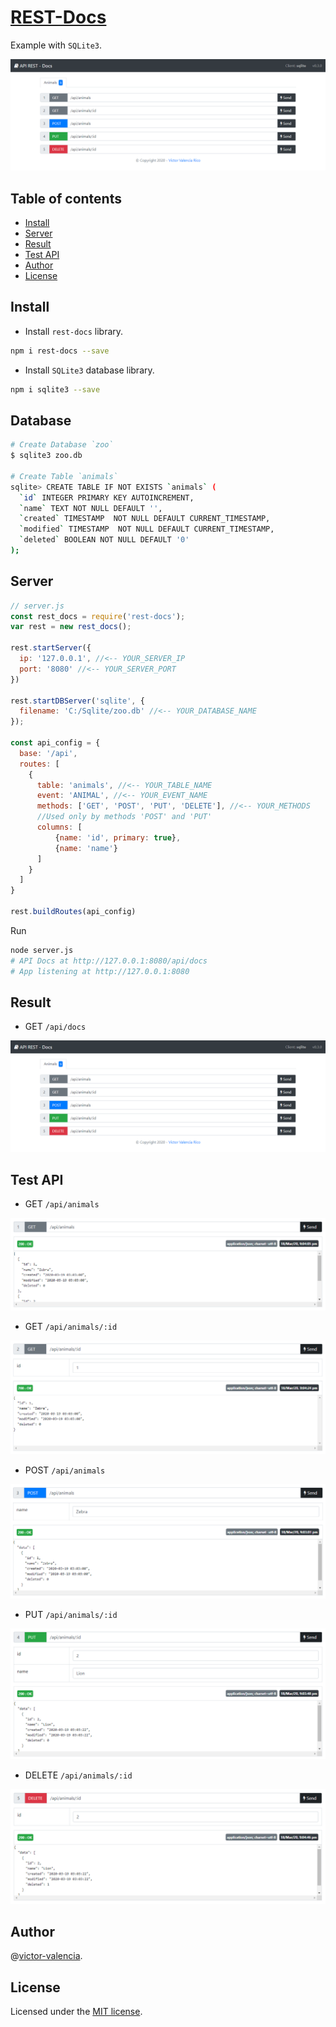# [REST-Docs](https://github.com/victor-valencia/rest-docs)

Example with `SQLite3`.

![API](/resources/img/SQLite3/api.png)

## Table of contents
- [Install](#install)
- [Server](#server)
- [Result](#result)
- [Test API](#test-api)
- [Author](#author)
- [License](#license)

## Install

- Install `rest-docs` library.

```bash
npm i rest-docs --save
```

- Install `SQLite3` database library.

```bash
npm i sqlite3 --save
```

## Database

```bash
# Create Database `zoo`
$ sqlite3 zoo.db

# Create Table `animals`
sqlite> CREATE TABLE IF NOT EXISTS `animals` (
  `id` INTEGER PRIMARY KEY AUTOINCREMENT,
  `name` TEXT NOT NULL DEFAULT '',
  `created` TIMESTAMP  NOT NULL DEFAULT CURRENT_TIMESTAMP,
  `modified` TIMESTAMP  NOT NULL DEFAULT CURRENT_TIMESTAMP,
  `deleted` BOOLEAN NOT NULL DEFAULT '0'  
);
```

## Server

```javascript
// server.js
const rest_docs = require('rest-docs');
var rest = new rest_docs();

rest.startServer({
  ip: '127.0.0.1', //<-- YOUR_SERVER_IP
  port: '8080' //<-- YOUR_SERVER_PORT
})

rest.startDBServer('sqlite', {  
  filename: 'C:/Sqlite/zoo.db' //<-- YOUR_DATABASE_NAME
});

const api_config = {
  base: '/api',
  routes: [
    {      
      table: 'animals', //<-- YOUR_TABLE_NAME
      event: 'ANIMAL', //<-- YOUR_EVENT_NAME 
      methods: ['GET', 'POST', 'PUT', 'DELETE'], //<-- YOUR_METHODS
      //Used only by methods 'POST' and 'PUT'
      columns: [
          {name: 'id', primary: true},
          {name: 'name'}
      ]
    }
  ]  
}

rest.buildRoutes(api_config)
```

Run

```bash
node server.js
# API Docs at http://127.0.0.1:8080/api/docs
# App listening at http://127.0.0.1:8080
```

## Result

* GET `/api/docs`

![API](/resources/img/SQLite3/api.png)

## Test API

* GET `/api/animals`

![API](/resources/img/SQLite3/api_get_all.png)

* GET `/api/animals/:id`

![API](/resources/img/SQLite3/api_get_id.png)

* POST `/api/animals`

![API](/resources/img/SQLite3/api_post.png)

* PUT `/api/animals/:id`

![API](/resources/img/SQLite3/api_put.png)

* DELETE `/api/animals/:id`

![API](/resources/img/SQLite3/api_delete.png)

## Author

@[victor-valencia](https://github.com/victor-valencia).

## License

Licensed under the [MIT license](/LICENSE).